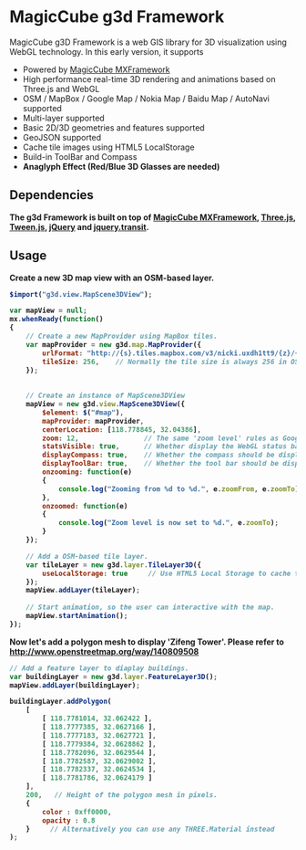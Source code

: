 # MagicCube g3d Framework
MagicCube g3D Framework is a web GIS library for 3D visualization using WebGL technology. In this early version, it supports
* Powered by [MagicCube MXFramework](https://github.com/MagicCube/mxframework-core)
* High performance real-time 3D rendering and animations based on Three.js and WebGL
* OSM / MapBox / Google Map / Nokia Map / Baidu Map / AutoNavi supported
* Multi-layer supported
* Basic 2D/3D geometries and features supported
* GeoJSON supported
* Cache tile images using HTML5 LocalStorage
* Build-in ToolBar and Compass
* <b>Anaglyph Effect (Red/Blue 3D Glasses are needed)<b>

## Dependencies
The g3d Framework is built on top of [MagicCube MXFramework](https://github.com/MagicCube/mxframework-core), [Three.js](threejs.org/), [Tween.js](https://github.com/sole/tween.js), [jQuery](http://jquery.com) and [jquery.transit](https://github.com/rstacruz/jquery.transit).

## Usage
Create a new 3D map view with an OSM-based layer.
```javascript
$import("g3d.view.MapScene3DView");

var mapView = null;
mx.whenReady(function()
{
    // Create a new MapProvider using MapBox tiles.
    var mapProvider = new g3d.map.MapProvider({
        urlFormat: "http://{s}.tiles.mapbox.com/v3/nicki.uxdh1tt9/{z}/{x}/{y}.png32",
        tileSize: 256,    // Normally the tile size is always 256 in OSM and Google
    });
    
    
    // Create an instance of MapScene3DView
    mapView = new g3d.view.MapScene3DView({
        $element: $("#map"),
        mapProvider: mapProvider,
        centerLocation: [118.778845, 32.04386],
        zoom: 12,                // The same 'zoom level' rules as Google Map.
        statsVisible: true,      // Whether display the WebGL status bar.
        displayCompass: true,    // Whether the compass should be displayed.
        displayToolBar: true,    // Whether the tool bar should be displayed.
        onzooming: function(e)
        {
            console.log("Zooming from %d to %d.", e.zoomFrom, e.zoomTo);
        },
        onzoomed: function(e)
        {
            console.log("Zoom level is now set to %d.", e.zoomTo);
        }
    });

    // Add a OSM-based tile layer.
    var tileLayer = new g3d.layer.TileLayer3D({
        useLocalStorage: true     // Use HTML5 Local Storage to cache the tiles.
    });
    mapView.addLayer(tileLayer);
    
    // Start animation, so the user can interactive with the map.
    mapView.startAnimation();
});
```


Now let's add a polygon mesh to display 'Zifeng Tower'.
Please refer to http://www.openstreetmap.org/way/140809508
```javascript
// Add a feature layer to diaplay buildings.
var buildingLayer = new g3d.layer.FeatureLayer3D();
mapView.addLayer(buildingLayer);

buildingLayer.addPolygon(
    [
        [ 118.7781014, 32.062422 ],
        [ 118.7777385, 32.0627166 ],
        [ 118.7777183, 32.0627721 ],
        [ 118.7779384, 32.0628862 ],
        [ 118.7782096, 32.0629544 ],
        [ 118.7782587, 32.0629002 ],
        [ 118.7782337, 32.0624534 ],
        [ 118.7781786, 32.0624179 ]
    ],
    200,   // Height of the polygon mesh in pixels.
    {
        color : 0xff0000,
        opacity : 0.8
    }     // Alternatively you can use any THREE.Material instead
);
```
